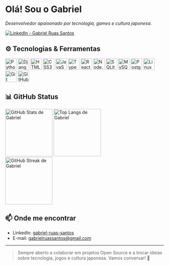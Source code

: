 # Olá! Sou o Gabriel

*Desenvolvedor apaixonado por tecnologia, games e cultura japonesa.*

<p align="left">
  <a href="https://www.linkedin.com/in/gabriel-ruas-santos" target="_blank">
    <img alt="LinkedIn - Gabriel Ruas Santos" src="https://img.shields.io/badge/LinkedIn-Gabriel%20Ruas%20Santos-blue?logo=linkedin&logoColor=white" />
  </a>
</p>

## ⚙️ Tecnologias & Ferramentas

<!-- Ícones via devicon: https://github.com/devicons/devicon -->
<p align="left">
  <img src="https://cdn.jsdelivr.net/gh/devicons/devicon/icons/python/python-original.svg" alt="Python" height="36"/>
  <img src="https://cdn.jsdelivr.net/gh/devicons/devicon/icons/django/django-plain.svg" alt="Django" height="36"/>
  <img src="https://cdn.jsdelivr.net/gh/devicons/devicon/icons/html5/html5-original.svg" alt="HTML5" height="36"/>
  <img src="https://cdn.jsdelivr.net/gh/devicons/devicon/icons/css3/css3-original.svg" alt="CSS3" height="36"/>
  <img src="https://cdn.jsdelivr.net/gh/devicons/devicon/icons/javascript/javascript-original.svg" alt="JavaScript" height="36"/>
  <img src="https://cdn.jsdelivr.net/gh/devicons/devicon/icons/typescript/typescript-original.svg" alt="TypeScript" height="36"/>
  <img src="https://cdn.jsdelivr.net/gh/devicons/devicon/icons/react/react-original.svg" alt="React" height="36"/>
  <img src="https://cdn.jsdelivr.net/gh/devicons/devicon/icons/nodejs/nodejs-original.svg" alt="Node.js" height="36"/>
  <img src="https://cdn.jsdelivr.net/gh/devicons/devicon/icons/sqlite/sqlite-original.svg" alt="SQLite" height="36"/>
  <img src="https://cdn.jsdelivr.net/gh/devicons/devicon/icons/mysql/mysql-original.svg" alt="MySQL" height="36"/>
  <img src="https://cdn.jsdelivr.net/gh/devicons/devicon/icons/postgresql/postgresql-original.svg" alt="PostgreSQL" height="36"/>
  <img src="https://cdn.jsdelivr.net/gh/devicons/devicon/icons/linux/linux-original.svg" alt="Linux" height="36"/>
  <img src="https://cdn.jsdelivr.net/gh/devicons/devicon/icons/git/git-original.svg" alt="Git" height="36"/>
  <img src="https://cdn.jsdelivr.net/gh/devicons/devicon/icons/github/github-original.svg" alt="GitHub" height="36"/>
</p>

## 📊 GitHub Status

<!-- Substitua 'gabrielruassantos' pelo seu usuário do GitHub, caso seja diferente -->
<div align="left">
  <img src="https://github-readme-stats.vercel.app/api?username=gabrielruassantos&show_icons=true&theme=tokyonight&hide_border=true" alt="GitHub Stats de Gabriel" height="150" />
  <img src="https://github-readme-stats.vercel.app/api/top-langs/?username=gabrielruassantos&layout=compact&theme=tokyonight&hide_border=true" alt="Top Langs de Gabriel" height="150" />
</div>

<!-- Opcional: streak stats -->
<div align="left">
  <img src="https://streak-stats.demolab.com?user=gabrielruassantos&theme=tokyonight&hide_border=true" alt="GitHub Streak de Gabriel" height="150" />
</div>

## 📫 Onde me encontrar

- LinkedIn: [gabriel-ruas-santos](https://www.linkedin.com/in/gabriel-ruas-santos)
- E-mail: gabrielruassantos@gmail.com

---

> Sempre aberto a colaborar em projetos Open Source e a trocar ideias sobre tecnologia, jogos e cultura japonesa. Vamos conversar! 🚀
